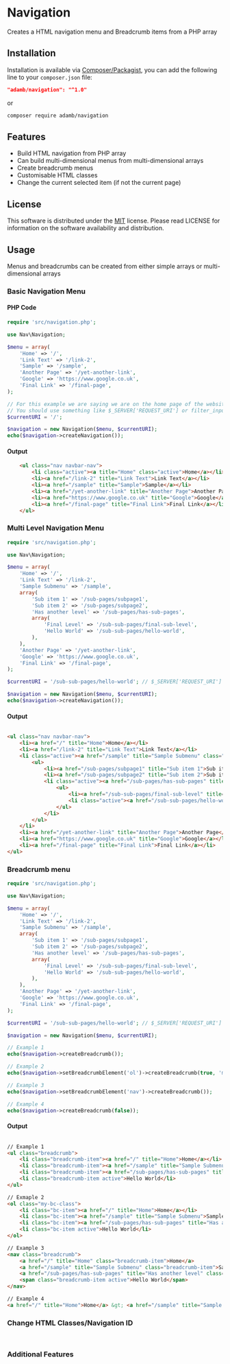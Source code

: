 # Navigation
Creates a HTML navigation menu and Breadcrumb items from a PHP array

## Installation

Installation is available via [Composer/Packagist](https://packagist.org/packages/adamb/database), you can add the following line to your `composer.json` file:

```json
"adamb/navigation": "^1.0"
```

or

```sh
composer require adamb/navigation
```

## Features

- Build HTML navigation from PHP array
- Can build multi-dimensional menus from multi-dimensional arrays
- Create breadcrumb menus
- Customisable HTML classes
- Change the current selected item (if not the current page)

## License

This software is distributed under the [MIT](https://github.com/AdamB7586/pdo-dbal/blob/master/LICENSE) license. Please read LICENSE for information on the
software availability and distribution.

## Usage

Menus and breadcrumbs can be created from either simple arrays or multi-dimensional arrays

### Basic Navigation Menu

#### PHP Code
```php
require 'src/navigation.php';

use Nav\Navigation;

$menu = array(
    'Home' => '/',
    'Link Text' => '/link-2',
    'Sample' => '/sample',
    'Another Page' => '/yet-another-link',
    'Google' => 'https://www.google.co.uk',
    'Final Link' => '/final-page',
);

// For this example we are saying we are on the home page of the website
// You should use something like $_SERVER['REQUEST_URI'] or filter_input(INPUT_SERVER, 'REQUEST_URI', FILTER_SANITIZE_URL)
$currentURI = '/';

$navigation = new Navigation($menu, $currentURI);
echo($navigation->createNavigation());

```

#### Output
```html
    <ul class="nav navbar-nav">
        <li class="active"><a title="Home" class="active">Home</a></li>
        <li><a href="/link-2" title="Link Text">Link Text</a></li>
        <li><a href="/sample" title="Sample">Sample</a></li>
        <li><a href="/yet-another-link" title="Another Page">Another Page</a></li>
        <li><a href="https://www.google.co.uk" title="Google">Google</a></li>
        <li><a href="/final-page" title="Final Link">Final Link</a></li>
    </ul>
```

### Multi Level Navigation Menu

```php
require 'src/navigation.php';

use Nav\Navigation;

$menu = array(
    'Home' => '/',
    'Link Text' => '/link-2',
    'Sample Submenu' => '/sample',
    array(
        'Sub item 1' => '/sub-pages/subpage1',
        'Sub item 2' => '/sub-pages/subpage2',
        'Has another level' => '/sub-pages/has-sub-pages',
        array(
            'Final Level' => '/sub-sub-pages/final-sub-level',
            'Hello World' => '/sub-sub-pages/hello-world',
        ),
    ),
    'Another Page' => '/yet-another-link',
    'Google' => 'https://www.google.co.uk',
    'Final Link' => '/final-page',
);

$currentURI = '/sub-sub-pages/hello-world'; // $_SERVER['REQUEST_URI']

$navigation = new Navigation($menu, $currentURI);
echo($navigation->createNavigation());

```

#### Output
```html

<ul class="nav navbar-nav">
    <li><a href="/" title="Home">Home</a></li>
    <li><a href="/link-2" title="Link Text">Link Text</a></li>
    <li class="active"><a href="/sample" title="Sample Submenu" class="active">Sample Submenu</a>
        <ul>
            <li><a href="/sub-pages/subpage1" title="Sub item 1">Sub item 1</a></li>
            <li><a href="/sub-pages/subpage2" title="Sub item 2">Sub item 2</a></li>
            <li class="active"><a href="/sub-pages/has-sub-pages" title="Has another level" class="active">Has another level</a>
                <ul>
                    <li><a href="/sub-sub-pages/final-sub-level" title="Final Level">Final Level</a></li>
                    <li class="active"><a href="/sub-sub-pages/hello-world" title="Hello World" class="active">Hello World</a></li>
                </ul>
            </li>
        </ul>
    </li>
    <li><a href="/yet-another-link" title="Another Page">Another Page</a></li>
    <li><a href="https://www.google.co.uk" title="Google">Google</a></li>
    <li><a href="/final-page" title="Final Link">Final Link</a></li>
</ul>

```

### Breadcrumb menu

```php
require 'src/navigation.php';

use Nav\Navigation;

$menu = array(
    'Home' => '/',
    'Link Text' => '/link-2',
    'Sample Submenu' => '/sample',
    array(
        'Sub item 1' => '/sub-pages/subpage1',
        'Sub item 2' => '/sub-pages/subpage2',
        'Has another level' => '/sub-pages/has-sub-pages',
        array(
            'Final Level' => '/sub-sub-pages/final-sub-level',
            'Hello World' => '/sub-sub-pages/hello-world',
        ),
    ),
    'Another Page' => '/yet-another-link',
    'Google' => 'https://www.google.co.uk',
    'Final Link' => '/final-page',
);

$currentURI = '/sub-sub-pages/hello-world'; // $_SERVER['REQUEST_URI']

$navigation = new Navigation($menu, $currentURI);

// Example 1
echo($navigation->createBreadcrumb());

// Example 2
echo($navigation->setBreadcrumbElement('ol')->createBreadcrumb(true, 'my-bc-class', 'bc-item'));

// Example 3
echo($navigation->setBreadcrumbElement('nav')->createBreadcrumb());

// Example 4
echo($navigation->createBreadcrumb(false));

```

#### Output
```html

// Example 1
<ul class="breadcrumb">
    <li class="breadcrumb-item"><a href="/" title="Home">Home</a></li>
    <li class="breadcrumb-item"><a href="/sample" title="Sample Submenu">Sample Submenu</a></li>
    <li class="breadcrumb-item"><a href="/sub-pages/has-sub-pages" title="Has another level">Has another level</a></li>
    <li class="breadcrumb-item active">Hello World</li>
</ul>

// Exmaple 2
<ol class="my-bc-class">
    <li class="bc-item"><a href="/" title="Home">Home</a></li>
    <li class="bc-item"><a href="/sample" title="Sample Submenu">Sample Submenu</a></li>
    <li class="bc-item"><a href="/sub-pages/has-sub-pages" title="Has another level">Has another level</a></li>
    <li class="bc-item active">Hello World</li>
</ol>

// Example 3
<nav class="breadcrumb">
    <a href="/" title="Home" class="breadcrumb-item">Home</a>
    <a href="/sample" title="Sample Submenu" class="breadcrumb-item">Sample Submenu</a>
    <a href="/sub-pages/has-sub-pages" title="Has another level" class="breadcrumb-item">Has another level</a>
    <span class="breadcrumb-item active">Hello World</span>
</nav>

// Example 4
<a href="/" title="Home">Home</a> &gt; <a href="/sample" title="Sample Submenu">Sample Submenu</a> &gt; <a href="/sub-pages/has-sub-pages" title="Has another level">Has another level</a> &gt; Hello World
```

### Change HTML Classes/Navigation ID

```php

```

```html

```

### Additional Features

```php

```